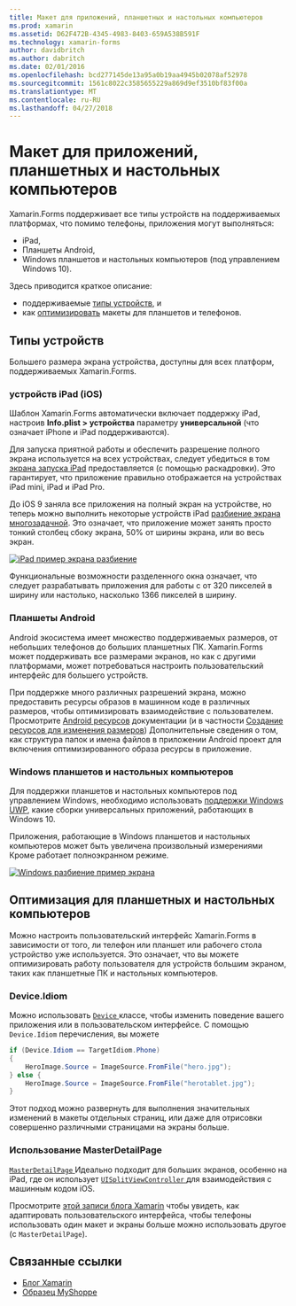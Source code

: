 ```yaml
---
title: Макет для приложений, планшетных и настольных компьютеров
ms.prod: xamarin
ms.assetid: D62F472B-4345-4983-8403-659A538B591F
ms.technology: xamarin-forms
author: davidbritch
ms.author: dabritch
ms.date: 02/01/2016
ms.openlocfilehash: bcd277145de13a95a0b19aa4945b02078af52978
ms.sourcegitcommit: 1561c8022c3585655229a869d9ef3510bf83f00a
ms.translationtype: MT
ms.contentlocale: ru-RU
ms.lasthandoff: 04/27/2018
---
```

# <a name="layout-for-tablet-and-desktop-apps"></a>Макет для приложений, планшетных и настольных компьютеров

Xamarin.Forms поддерживает все типы устройств на поддерживаемых платформах, что помимо телефоны, приложения могут выполняться:

* iPad,
* Планшеты Android,
* Windows планшетов и настольных компьютеров (под управлением Windows 10).

Здесь приводится краткое описание:

* поддерживаемые [типы устройств](#Device_Types), и
* как [оптимизировать](#optimize) макеты для планшетов и телефонов.

<a name="Device_Types" />

## <a name="device-types"></a>Типы устройств

Большего размера экрана устройства, доступны для всех платформ, поддерживаемых Xamarin.Forms.

### <a name="ipads-ios"></a>устройств iPad (iOS)

Шаблон Xamarin.Forms автоматически включает поддержку iPad, настроив **Info.plist > устройства** параметру **универсальной** (что означает iPhone и iPad поддерживаются).

Для запуска приятной работы и обеспечить разрешение полного экрана используется на всех устройствах, следует убедиться в том [экрана запуска iPad](~/ios/app-fundamentals/images-icons/launch-screens.md) предоставляется (с помощью раскадровки). Это гарантирует, что приложение правильно отображается на устройствах iPad mini, iPad и iPad Pro.

До iOS 9 заняла все приложения на полный экран на устройстве, но теперь можно выполнить некоторые устройств iPad [разбиение экрана многозадачной](~/ios/platform/multitasking.md).
Это означает, что приложение может занять просто тонкий столбец сбоку экрана, 50% от ширины экрана, или во весь экран.

[![](tablet-images/ipad-sml.png "iPad пример экрана разбиение")](tablet-images/ipad.png#lightbox "iPad пример экрана разбиение")

Функциональные возможности разделенного окна означает, что следует разрабатывать приложения для работы с от 320 пикселей в ширину или настолько, насколько 1366 пикселей в ширину.

### <a name="android-tablets"></a>Планшеты Android

Android экосистема имеет множество поддерживаемых размеров, от небольших телефонов до больших планшетных ПК. Xamarin.Forms может поддерживать все размерами экранов, но как с другими платформами, может потребоваться настроить пользовательский интерфейс для большего устройств.

При поддержке много различных разрешений экрана, можно предоставить ресурсы образов в машинном коде в различных размеров, чтобы оптимизировать взаимодействие с пользователем.
Просмотрите [Android ресурсов](~/android/app-fundamentals/resources-in-android/index.md) документации (и в частности [Создание ресурсов для изменения размеров](~/android/app-fundamentals/resources-in-android/resources-for-varying-screens.md)) Дополнительные сведения о том, как структура папок и имена файлов в приложении Android проект для включения оптимизированного образа ресурсы в приложение.

### <a name="windows-tablets-and-desktops"></a>Windows планшетов и настольных компьютеров

Для поддержки планшетов и настольных компьютеров под управлением Windows, необходимо использовать [поддержки Windows UWP](~/xamarin-forms/platform/windows/installation/index.md), какие сборки универсальных приложений, работающих в Windows 10.

Приложения, работающие в Windows планшетов и настольных компьютеров может быть увеличена произвольный измерениями Кроме работает полноэкранном режиме.

[![](tablet-images/splitscreen-sml.png "Windows разбиение пример экрана")](tablet-images/splitscreen.png#lightbox "Windows разбиение пример экрана")


<a name="optimize" />

## <a name="optimizing-for-tablet-and-desktop"></a>Оптимизация для планшетных и настольных компьютеров

Можно настроить пользовательский интерфейс Xamarin.Forms в зависимости от того, ли телефон или планшет или рабочего стола устройство уже используется. Это означает, что вы можете оптимизировать работу пользователя для устройств большим экраном, таких как планшетные ПК и настольных компьютеров.


### <a name="deviceidiom"></a>Device.Idiom

Можно использовать [ `Device` ](~/xamarin-forms/platform/device.md) классе, чтобы изменить поведение вашего приложения или в пользовательском интерфейсе. С помощью `Device.Idiom` перечисления, вы можете

```csharp
if (Device.Idiom == TargetIdiom.Phone)
{
    HeroImage.Source = ImageSource.FromFile("hero.jpg");
} else {
    HeroImage.Source = ImageSource.FromFile("herotablet.jpg");
}
```

Этот подход можно развернуть для выполнения значительных изменений в макеты отдельных страниц, или даже для отрисовки совершенно различными страницами на экраны больше.

### <a name="leveraging-masterdetailpage"></a>Использование MasterDetailPage

[ `MasterDetailPage` ](https://developer.xamarin.com/api/type/Xamarin.Forms.MasterDetailPage/) Идеально подходит для больших экранов, особенно на iPad, где он использует [ `UISplitViewController` ](https://developer.xamarin.com/api/type/UIKit.UISplitViewController/) для взаимодействия с машинным кодом iOS.

Просмотрите [этой записи блога Xamarin](https://blog.xamarin.com/bringing-xamarin-forms-apps-to-tablets/) чтобы увидеть, как адаптировать пользовательского интерфейса, чтобы телефоны использовать один макет и экраны больше можно использовать другое (с `MasterDetailPage`).



## <a name="related-links"></a>Связанные ссылки

- [Блог Xamarin](https://blog.xamarin.com/bringing-xamarin-forms-apps-to-tablets/)
- [Образец MyShoppe](https://github.com/jamesmontemagno/myshoppe)
